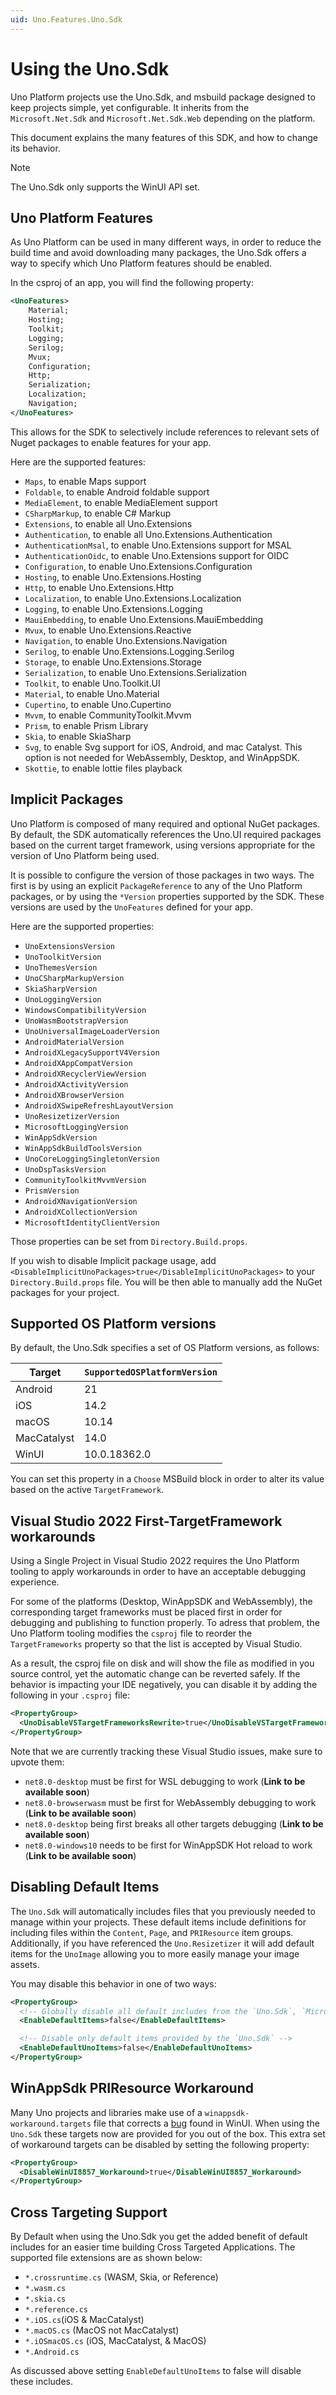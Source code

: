 ```yaml
---
uid: Uno.Features.Uno.Sdk
---
```


# Using the Uno.Sdk

Uno Platform projects use the Uno.Sdk, and msbuild package designed to keep projects simple, yet configurable. It inherits from the `Microsoft.Net.Sdk` and `Microsoft.Net.Sdk.Web` depending on the platform.

This document explains the many features of this SDK, and how to change its behavior.

> [!NOTE]
> The Uno.Sdk only supports the WinUI API set.

## Uno Platform Features

As Uno Platform can be used in many different ways, in order to reduce the build time and avoid downloading many packages, the Uno.Sdk offers a way to specify which Uno Platform features should be enabled.

In the csproj of an app, you will find the following property:

```xml
<UnoFeatures>
    Material;
    Hosting;
    Toolkit;
    Logging;
    Serilog;
    Mvux;
    Configuration;
    Http;
    Serialization;
    Localization;
    Navigation;
</UnoFeatures>
```

This allows for the SDK to selectively include references to relevant sets of Nuget packages to enable features for your app.

Here are the supported features:

- `Maps`, to enable Maps support
- `Foldable`, to enable Android foldable support
- `MediaElement`, to enable MediaElement support
- `CSharpMarkup`, to enable C# Markup
- `Extensions`, to enable all Uno.Extensions
- `Authentication`, to enable all Uno.Extensions.Authentication
- `AuthenticationMsal`, to enable Uno.Extensions support for MSAL
- `AuthenticationOidc`, to enable Uno.Extensions support for OIDC
- `Configuration`, to enable Uno.Extensions.Configuration
- `Hosting`, to enable Uno.Extensions.Hosting
- `Http`, to enable Uno.Extensions.Http
- `Localization`, to enable Uno.Extensions.Localization
- `Logging`, to enable Uno.Extensions.Logging
- `MauiEmbedding`, to enable Uno.Extensions.MauiEmbedding
- `Mvux`, to enable Uno.Extensions.Reactive
- `Navigation`, to enable Uno.Extensions.Navigation
- `Serilog`, to enable Uno.Extensions.Logging.Serilog
- `Storage`, to enable Uno.Extensions.Storage
- `Serialization`, to enable Uno.Extensions.Serialization
- `Toolkit`, to enable Uno.Toolkit.UI
- `Material`, to enable Uno.Material
- `Cupertino`, to enable Uno.Cupertino
- `Mvvm`, to enable CommunityToolkit.Mvvm
- `Prism`, to enable Prism Library
- `Skia`, to enable SkiaSharp
- `Svg`, to enable Svg support for iOS, Android, and mac Catalyst. This option is not needed for WebAssembly, Desktop, and WinAppSDK.
- `Skottie`, to enable lottie files playback

## Implicit Packages

Uno Platform is composed of many required and optional NuGet packages. By default, the SDK automatically references the Uno.UI required packages based on the current target framework, using versions appropriate for the version of Uno Platform being used.

It is possible to configure the version of those packages in two ways. The first is by using an explicit `PackageReference` to any of the Uno Platform packages, or by using the `*Version` properties supported by the SDK. These versions are used by the `UnoFeatures` defined for your app.

Here are the supported properties:

- `UnoExtensionsVersion`
- `UnoToolkitVersion`
- `UnoThemesVersion`
- `UnoCSharpMarkupVersion`
- `SkiaSharpVersion`
- `UnoLoggingVersion`
- `WindowsCompatibilityVersion`
- `UnoWasmBootstrapVersion`
- `UnoUniversalImageLoaderVersion`
- `AndroidMaterialVersion`
- `AndroidXLegacySupportV4Version`
- `AndroidXAppCompatVersion`
- `AndroidXRecyclerViewVersion`
- `AndroidXActivityVersion`
- `AndroidXBrowserVersion`
- `AndroidXSwipeRefreshLayoutVersion`
- `UnoResizetizerVersion`
- `MicrosoftLoggingVersion`
- `WinAppSdkVersion`
- `WinAppSdkBuildToolsVersion`
- `UnoCoreLoggingSingletonVersion`
- `UnoDspTasksVersion`
- `CommunityToolkitMvvmVersion`
- `PrismVersion`
- `AndroidXNavigationVersion`
- `AndroidXCollectionVersion`
- `MicrosoftIdentityClientVersion`

Those properties can be set from `Directory.Build.props`.

If you wish to disable Implicit package usage, add `<DisableImplicitUnoPackages>true</DisableImplicitUnoPackages>` to your `Directory.Build.props` file. You will be then able to manually add the NuGet packages for your project.

## Supported OS Platform versions

By default, the Uno.Sdk specifies a set of OS Platform versions, as follows:

| Target | `SupportedOSPlatformVersion` |
|--------|----------------------------|
| Android | 21 |
| iOS | 14.2 |
| macOS | 10.14 |
| MacCatalyst | 14.0 |
| WinUI | 10.0.18362.0 |

You can set this property in a `Choose` MSBuild block in order to alter its value based on the active `TargetFramework`.

## Visual Studio 2022 First-TargetFramework workarounds

Using a Single Project in Visual Studio 2022 requires the Uno Platform tooling to apply workarounds in order to have an acceptable debugging experience.

For some of the platforms (Desktop, WinAppSDK and WebAssembly), the corresponding target frameworks must be placed first in order for debugging and publishing to function properly. To adress that problem, the Uno Platform tooling modifies the `csproj` file to reorder the `TargetFrameworks` property so that the list is accepted by Visual Studio.

As a result, the csproj file on disk and will show the file as modified in you source control, yet the automatic change can be reverted safely. If the behavior is impacting your IDE negatively, you can disable it by adding the following in your `.csproj` file:

```xml
<PropertyGroup>
  <UnoDisableVSTargetFrameworksRewrite>true</UnoDisableVSTargetFrameworksRewrite>
</PropertyGroup>
```

Note that we are currently tracking these Visual Studio issues, make sure to upvote them:

- `net8.0-desktop` must be first for WSL debugging to work (**Link to be available soon**)
- `net8.0-browserwasm` must be first for WebAssembly debugging to work (**Link to be available soon**)
- `net8.0-desktop` being first breaks all other targets debugging (**Link to be available soon**)
- `net8.0-windows10` needs to be first for WinAppSDK Hot reload to work (**Link to be available soon**)

## Disabling Default Items

The `Uno.Sdk` will automatically includes files that you previously needed to manage within your projects. These default items include definitions for including files within the `Content`, `Page`, and `PRIResource` item groups. Additionally, if you have referenced the `Uno.Resizetizer` it will add default items for the `UnoImage` allowing you to more easily manage your image assets.

You may disable this behavior in one of two ways:

```xml
<PropertyGroup>
  <!-- Globally disable all default includes from the `Uno.Sdk`, `Microsoft.NET.Sdk`, and if building on WASM `Microsoft.NET.Sdk.Web` -->
  <EnableDefaultItems>false</EnableDefaultItems>

  <!-- Disable only default items provided by the `Uno.Sdk` -->
  <EnableDefaultUnoItems>false</EnableDefaultUnoItems>
</PropertyGroup>
```

## WinAppSdk PRIResource Workaround

Many Uno projects and libraries make use of a `winappsdk-workaround.targets` file that corrects a [bug](https://github.com/microsoft/microsoft-ui-xaml/issues/8857) found in WinUI. When using the `Uno.Sdk` these targets now are provided for you out of the box. This extra set of workaround targets can be disabled by setting the following property:

```xml
<PropertyGroup>
  <DisableWinUI8857_Workaround>true</DisableWinUI8857_Workaround>
</PropertyGroup>
```

## Cross Targeting Support

By Default when using the Uno.Sdk you get the added benefit of default includes for an easier time building Cross Targeted Applications. The supported file extensions are as shown below:

- `*.crossruntime.cs` (WASM, Skia, or Reference)
- `*.wasm.cs`
- `*.skia.cs`
- `*.reference.cs`
- `*.iOS.cs`(iOS & MacCatalyst)
- `*.macOS.cs` (MacOS not MacCatalyst)
- `*.iOSmacOS.cs` (iOS, MacCatalyst, & MacOS)
- `*.Android.cs`

As discussed above setting `EnableDefaultUnoItems` to false will disable these includes.
